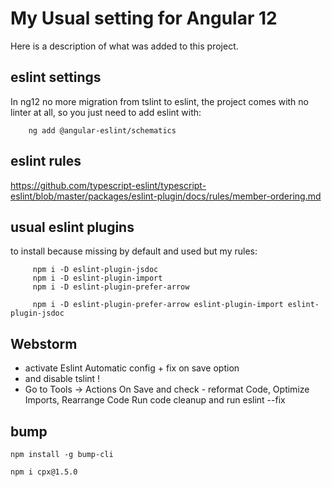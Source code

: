 # My Usual setting for Angular 12

Here is a description of what was added to this project.

## eslint settings

In ng12 no more migration from tslint to eslint, the project comes with no linter at all, so you just need to add eslint
with:

        ng add @angular-eslint/schematics

## eslint rules

https://github.com/typescript-eslint/typescript-eslint/blob/master/packages/eslint-plugin/docs/rules/member-ordering.md

## usual eslint plugins

to install because missing by default and used but my rules:

         npm i -D eslint-plugin-jsdoc
         npm i -D eslint-plugin-import
         npm i -D eslint-plugin-prefer-arrow

         npm i -D eslint-plugin-prefer-arrow eslint-plugin-import eslint-plugin-jsdoc

## Webstorm

- activate Eslint Automatic config + fix on save option
- and disable tslint !
- Go to Tools -> Actions On Save and check - reformat Code, Optimize Imports, Rearrange Code Run code cleanup and run
  eslint --fix

## bump

    npm install -g bump-cli

    npm i cpx@1.5.0
